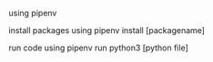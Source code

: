 
using pipenv

install packages using pipenv install [packagename]

run code using pipenv run python3 [python file]